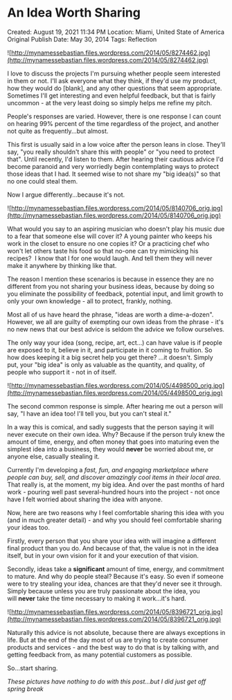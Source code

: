 # An Idea Worth Sharing

Created: August 19, 2021 11:34 PM
Location: Miami, United State of America
Original Publish Date: May 30, 2014
Tags: Reflection

![http://mynamessebastian.files.wordpress.com/2014/05/8274462.jpg](http://mynamessebastian.files.wordpress.com/2014/05/8274462.jpg)

I love to discuss the projects I'm pursuing whether people seem interested in them or not. I'll ask everyone what they think, if they'd use my product, how they would do [blank], and any other questions that seem appropriate. Sometimes I'll get interesting and even helpful feedback, but that is fairly uncommon - at the very least doing so simply helps me refine my pitch.

People's responses are varied. However, there is one response I can count on hearing 99% percent of the time regardless of the project, and another not quite as frequently...but almost.

This first is usually said in a low voice after the person leans in close. They'll say, "you really shouldn't share this with people" or "you need to protect that". Until recently, I'd listen to them. After hearing their cautious advice I'd become paranoid and very worriedly begin contemplating ways to protect those ideas that I had. It seemed wise to not share my "big idea(s)" so that no one could steal them.

Now I argue differently...because it's not.

![http://mynamessebastian.files.wordpress.com/2014/05/8140706_orig.jpg](http://mynamessebastian.files.wordpress.com/2014/05/8140706_orig.jpg)

What would you say to an aspiring musician who doesn't play his music due to a fear that someone else will cover it? A young painter who keeps his work in the closet to ensure no one copies it? Or a practicing chef who won't let others taste his food so that no-one can try mimicking his recipes?  I know that I for one would laugh. And tell them they will never make it anywhere by thinking like that.

The reason I mention these scenarios is because in essence they are no different from you not sharing your business ideas, because by doing so you eliminate the possibility of feedback, potential input, and limit growth to only your own knowledge - all to protect, frankly, nothing.

Most all of us have heard the phrase, "ideas are worth a dime-a-dozen". However, we all are guilty of exempting our own ideas from the phrase - it's no new news that our best advice is seldom the advice we follow ourselves.

The only way your idea (song, recipe, art, ect...) can have value is if people are exposed to it, believe in it, and participate in it coming to fruition. So how does keeping it a big secret help you get there? ...it doesn't. Simply put, your "big idea" is only as valuable as the quantity, and quality, of people who support it - not in of itself.

![http://mynamessebastian.files.wordpress.com/2014/05/4498500_orig.jpg](http://mynamessebastian.files.wordpress.com/2014/05/4498500_orig.jpg)

The second common response is simple. After hearing me out a person will say, "I have an idea too! I'll tell you, but you can't steal it."

In a way this is comical, and sadly suggests that the person saying it will never execute on their own idea. Why? Because if the person truly knew the amount of time, energy, and often money that goes into maturing even the simplest idea into a business, they would **never** be worried about me, or anyone else, casually stealing it.

Currently I'm developing a *fast, fun, and engaging marketplace where people can buy, sell, and discover amazingly cool items in their local area*. That really is, at the moment, my big idea. And over the past months of hard work - pouring well past several-hundred hours into the project - not once have I felt worried about sharing the idea with anyone.

Now, here are two reasons why I feel comfortable sharing this idea with you (and in much greater detail) - and why you should feel comfortable sharing your ideas too.

Firstly, every person that you share your idea with will imagine a different final product than you do. And because of that, the value is not in the idea itself, but in your own vision for it and your execution of that vision.

Secondly, ideas take a **significant** amount of time, energy, and commitment to mature. And why do people steal? Because it's easy. So even if someone were to try stealing your idea, chances are that they'd never see it through. Simply because unless you are truly passionate about the idea, you will **never** take the time necessary to making it work...it's hard.

![http://mynamessebastian.files.wordpress.com/2014/05/8396721_orig.jpg](http://mynamessebastian.files.wordpress.com/2014/05/8396721_orig.jpg)

Naturally this advice is not absolute, because there are always exceptions in life. But at the end of the day most of us are trying to create consumer products and services - and the best way to do that is by talking with, and getting feedback from, as many potential customers as possible.

So...start sharing.

*These pictures have nothing to do with this post...but I did just get off spring break*